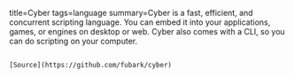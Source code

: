 title=Cyber
tags=language
summary=Cyber is a fast, efficient, and concurrent scripting language. You can embed it into your applications, games, or engines on desktop or web. Cyber also comes with a CLI, so you can do scripting on your computer.
~~~~~~

[Source](https://github.com/fubark/cyber)

